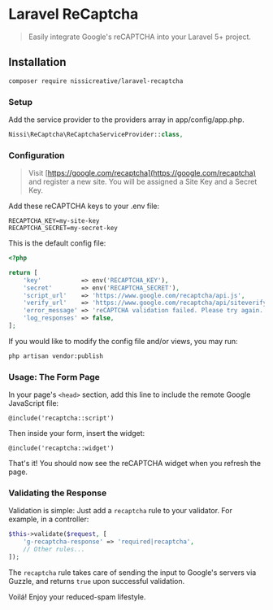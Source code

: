 Laravel ReCaptcha
=================

> Easily integrate Google's reCAPTCHA into your Laravel 5+ project.


Installation
------------

```bash
composer require nissicreative/laravel-recaptcha
```

### Setup
Add the service provider to the providers array in app/config/app.php.

```php
Nissi\ReCaptcha\ReCaptchaServiceProvider::class,
```

### Configuration
> Visit [https://google.com/recaptcha](https://google.com/recaptcha) and register a new site. You will be assigned a Site Key and a Secret Key.

Add these reCAPTCHA keys to your .env file:

```
RECAPTCHA_KEY=my-site-key
RECAPTCHA_SECRET=my-secret-key
```

This is the default config file:

```php
<?php

return [
    'key'           => env('RECAPTCHA_KEY'),
    'secret'        => env('RECAPTCHA_SECRET'),
    'script_url'    => 'https://www.google.com/recaptcha/api.js',
    'verify_url'    => 'https://www.google.com/recaptcha/api/siteverify',
    'error_message' => 'reCAPTCHA validation failed. Please try again.',
    'log_responses' => false,
];
```

If you would like to modify the config file and/or views, you may run:

```bash
php artisan vendor:publish
```

### Usage: The Form Page

In your page's `<head>` section, add this line to include the remote Google JavaScript file:

```blade
@include('recaptcha::script')
```

Then inside your form, insert the widget:

```blade
@include('recaptcha::widget')
```

That's it! You should now see the reCAPTCHA widget when you refresh the page.

### Validating the Response

Validation is simple: Just add a `recaptcha` rule to your validator. For example, in a controller:

```php
$this->validate($request, [
    'g-recaptcha-response' => 'required|recaptcha',
    // Other rules...
]);
```

The `recaptcha` rule takes care of sending the input to Google's servers via Guzzle, and returns `true` upon successful validation.

Voilá! Enjoy your reduced-spam lifestyle.

